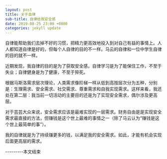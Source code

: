 ```yaml
---
layout: post
title: 关于自律
sub-title: 自律给我安全感
date: 2019-08-25 23:00 +0800
categories: jekyll update
---
```

自律能帮助我们去掉不好的习惯，把精力更高效地投入到对自己有益的事情上。人人都知道自律是好的，但每个人自律的目的不一样。马云的自律和一位中学生自律的目的就不一样。

近期发现，我自律的目的是为了获取安全感。自律学习是为了能保住工作，不至于失业；自律健身是为了健康，不至于猝死。

根据马斯洛需求层次理论，人类需求像阶梯一样从低到高按层次分为五种，分别是：生理需求、安全需求、社交需求、尊重需求和自我实现需求。这样来看，我还处在第二层：我当前一切活动的主要目的还是为了实现安全需求，偶尔涉及更高层。

对于芸芸大众来说，安全需求应该是最难实现的一层需求。财务自由是是实现安全需求最直接的方法，但赚钱是这个世上最难的事情之一（除了马云认为“赚钱是这个世上最简单的事”）。

我的自律就是为了持续赚更多的钱，以满足我的安全需求。如此，才能有机会实现后面更高层的需求。

---------本文结束


